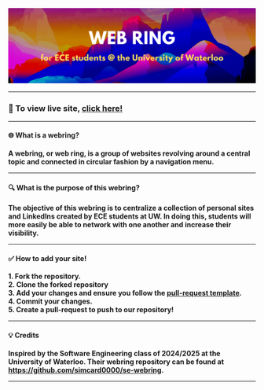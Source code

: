 <img src="./img/webring_header.png" alt="banner" width=fit-content/>

---
### :link: To view live site, [click here!](https://uw-ece.github.io/webring/)
---
#### :globe_with_meridians: What is a webring?

**A webring, or web ring, is a group of websites revolving around a central topic and connected in circular fashion by a navigation menu.**

---
#### :mag: What is the purpose of this webring?

**The objective of this webring is to centralize a collection of personal sites and LinkedIns created by ECE students at UW. In doing this, students will more easily be able to network with one another and increase their visibility.**

---
#### :white_check_mark: How to add your site!
**1. Fork the repository. <br>
2. Clone the forked repository <br>
3. Add your changes and ensure you follow the [pull-request template](https://github.com/uw-ece/webring/blob/main/.github/PULL_REQUEST_TEMPLATE.md). <br>
4. Commit your changes. <br>
5. Create a pull-request to push to our repository!**

---
#### :bulb: **Credits**

**Inspired by the Software Engineering class of 2024/2025 at the University of Waterloo. Their webring repository can be found at https://github.com/simcard0000/se-webring.**

---



